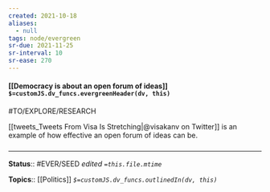 ```yaml
---
created: 2021-10-18
aliases:
  - null
tags: node/evergreen
sr-due: 2021-11-25
sr-interval: 10
sr-ease: 270
---
```


#### [[Democracy is about an open forum of ideas]] `$=customJS.dv_funcs.evergreenHeader(dv, this)`

#TO/EXPLORE/RESEARCH 

[[tweets_Tweets From Visa Is Stretching|@visakanv on Twitter]] is an example of how effective an open forum of ideas can be. 

### <hr class="footnote"/>

**Status**:: #EVER/SEED
*edited `=this.file.mtime`*

**Topics**:: [[Politics]]
*`$=customJS.dv_funcs.outlinedIn(dv, this)`*
